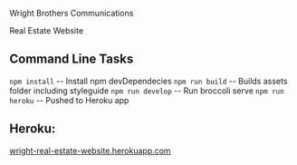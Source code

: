 Wright Brothers Communications 

Real Estate Website	

Command Line Tasks
------------- 
`npm install` -- Install npm devDependecies
`npm run build` -- Builds assets folder including styleguide
`npm run develop` -- Run broccoli serve
`npm run heroku` -- Pushed to Heroku app

Heroku:
-------------
[wright-real-estate-website.herokuapp.com](http://wright-real-estate-website.herokuapp.com/)  